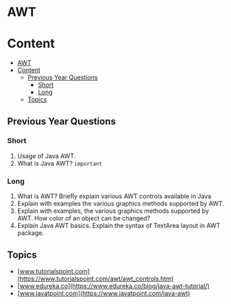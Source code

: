 # AWT

# Content

- [AWT](#awt)
- [Content](#content)
  - [Previous Year Questions](#previous-year-questions)
    - [Short](#short)
    - [Long](#long)
  - [Topics](#topics)

## Previous Year Questions

### Short

1. Usage of Java AWT.
2. What is Java AWT? `important`

### Long

1. What is AWT? Briefly explain various AWT controls available in Java
2. Explain with examples the various graphics methods supported by AWT.
3. Explain with examples, the various graphics methods supported by AWT. How color of an
   object can be changed?
4. Explain Java AWT basics. Explain the syntax of TextArea layout in AWT package.

## Topics

- [www.tutorialspoint.com](https://www.tutorialspoint.com/awt/awt_controls.htm)
- [www.edureka.co](https://www.edureka.co/blog/java-awt-tutorial/)
- [www.javatpoint.com](https://www.javatpoint.com/java-awt)
